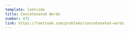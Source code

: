 ```yaml
---
template: leetcode
title: Concatenated Words
number: 472
link: https://leetcode.com/problems/concatenated-words
---
```

